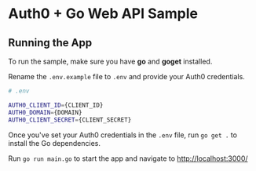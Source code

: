 # Auth0 + Go Web API Sample

## Running the App

To run the sample, make sure you have **go** and **goget** installed.

Rename the `.env.example` file to `.env` and provide your Auth0 credentials.

```bash
# .env

AUTH0_CLIENT_ID={CLIENT_ID}
AUTH0_DOMAIN={DOMAIN}
AUTH0_CLIENT_SECRET={CLIENT_SECRET}
```

Once you've set your Auth0 credentials in the `.env` file, run `go get .` to install the Go dependencies.

Run `go run main.go` to start the app and navigate to [http://localhost:3000/](http://localhost:3001/ping)
